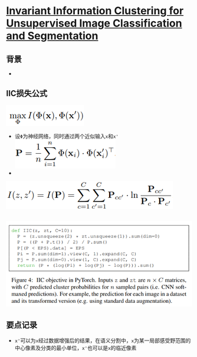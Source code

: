 # [Invariant Information Clustering for Unsupervised Image Classification and Segmentation](https://arxiv.org/abs/1807.06653v4)

## 背景
- 
## IIC损失公式
![](f1.png)
- 设`Φ`为神经网络，同时通过两个近似输入`x`和`x'`
![](f2.png)
- 
![](f3.png)

![](code.png)
- 
## 要点记录
- `x'`可以为`x`经过数据增强后的结果，在语义分割中，`x`为某一局部感受野范围的中心像素及分类的最小单位，`x'`也可以是`x`的临近像素
